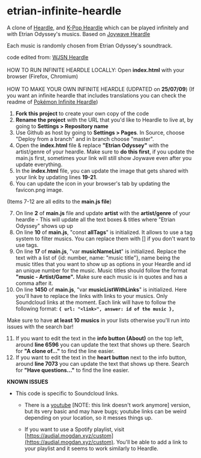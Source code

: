 # etrian-infinite-heardle

A clone of [Heardle](https://www.heardle.app/), and [K-Pop Heardle](https://heardle-kpop.glitch.me/) which can be played infinitely and with Etrian Odyssey's musics. Based on [Joywave Heardle](https://joywave-heardle.glitch.me/)

Each music is randomly chosen from Etrian Odyssey's soundtrack.

code edited from: [WJSN Heardle](https://github.com/jeroldcamacho/wjsn-heardle)
<br />
<br />
HOW TO RUN INFINITE HEARDLE LOCALLY:
Open **index.html** with your browser (Firefox, Chromium)
<br />
<br />
HOW TO MAKE YOUR OWN INFINITE HEARDLE (UDPATED on **25/07/09**)
(If you want an infinite heardle that includes translations you can check the readme of [Pokémon Infinite Heardle](https://github.com/nterrien/pkmn-infinite-heardle))

1. **Fork this project** to create your own copy of the code
2. **Rename the project** with the URL that you'd like to Heardle to live at, by going to **Settings >  Repository name**
3. Use Github as host by going to **Settings > Pages**. In Source, choose "Deploy from a branch" and in branch choose "master".
4. Open the **index.html** file & replace **"Etrian Odyssey"** with the artist/genre of your heardle. Make sure to **do this first**, if you update the main.js first, sometimes your link will still show Joywave even after you update everything.
5. In the **index.html** file, you can update the image that gets shared with your link by updating lines **19-21**. 
6. You can update the icon in your browser's tab by updating the favicon.png image.

(Items 7-12 are all edits to the **main.js file**)

7. On line **2** of **main.js** file and update **artist** with the **artist/genre** of your heardle - This will update all the text boxes & titles where "Etrian Odyssey" shows up up
8. On line **10** of **main.js**, "const **allTags**" is initialized. It allows to use a tag system to filter musics. You can replace them with [] if you don't want to use tags.
9. On line **17** of **main.js**, "var **musicNameList**" is initialized. Replace the text with a list of {id: number, name: "music title"}, name being the music titles that you want to show up as options in your Heardle and id an unique number for the music. Music titles should follow the format **"music - Artist/Game".** Make sure each music is in quotes and has a comma after it.
10. On line **1450** of **main.js**, "var **musicListWithLinks**" is initialized. Here you'll have to replace the links with links to your musics. Only Soundcloud links at the moment. Each link will have to follow the following format:
   **`{ url: "<link>", answer: id of the music },`**

   Make sure to have **at least 10 musics** in your lists otherwise you'll run into issues with the search bar!

11. If you want to edit the text in the **info button (About)** on the top left, around **line 6596** you can update the text that shows up there. Search for **"A clone of..."** to find the line easier.
12. If you want to edit the text in the **heart button** next to the info button, around **line 7073** you can update the text that shows up there. Search for **"Have questions..."** to find the line easier.

**KNOWN ISSUES**

- This code is specific to Soundcloud links.

  - There is a [youtube](https://glitch.com/~youtube-heardle-template) \[NOTE: this link doesn't work anymore\] version, but its very basic and may have bugs; youtube links can be weird depending on your location, so it messes things up.

  - If you want to use a Spotify playlist, visit [https://audial.mogdan.xyz/custom](https://audial.mogdan.xyz/custom). You'll be able to add a link to your playlist and it seems to work similarly to Heardle.
